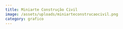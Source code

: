 ```yaml
---
title: Miniarte Construção Civil
image: /assets/uploads/miniarteconstrucaocivil.png
category: grafico
---
```



